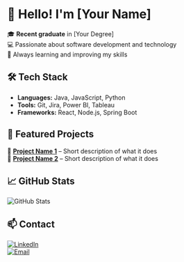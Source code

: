 # 👋 Hello! I'm [Your Name]  

🎓 **Recent graduate** in [Your Degree]  
💻 Passionate about software development and technology  
🚀 Always learning and improving my skills  

## 🛠️ Tech Stack  
- **Languages:** Java, JavaScript, Python  
- **Tools:** Git, Jira, Power BI, Tableau  
- **Frameworks:** React, Node.js, Spring Boot  

## 📌 Featured Projects  
🔹 [**Project Name 1**](link) – Short description of what it does  
🔹 [**Project Name 2**](link) – Short description of what it does  

## 📈 GitHub Stats  
![GitHub Stats](https://github-readme-stats.vercel.app/api?username=Private-053&show_icons=true&theme=dark)  

## 📫 Contact  
[![LinkedIn](https://img.shields.io/badge/LinkedIn-Profile-blue?logo=linkedin)](your-linkedin)  
[![Email](https://img.shields.io/badge/Email-Contact-red?logo=gmail)](mailto:your-email)  
